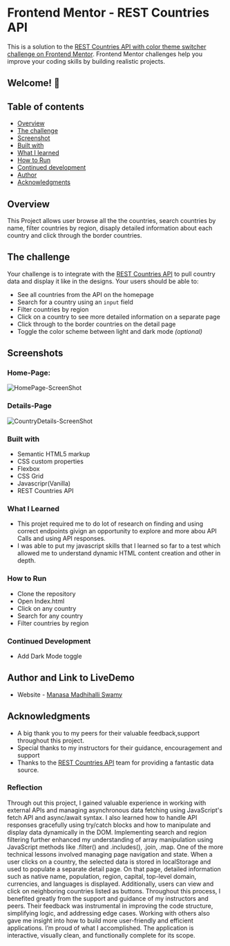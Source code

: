 # Frontend Mentor - REST Countries API
This is a solution to the [REST Countries API with color theme switcher challenge on Frontend Mentor](https://www.frontendmentor.io/challenges/rest-countries-api-with-color-theme-switcher-5cacc469fec04111f7b848ca). Frontend Mentor challenges help you improve your coding skills by building realistic projects.

## Welcome! 👋
## Table of contents

  - [Overview](#overview)
  - [The challenge](#the-challenge)
  - [Screenshot](#screenshot)
  - [Built with](#built-with)
  - [What I learned](#what-i-learned)
  - [How to Run](#How-to-run)
  - [Continued development](#continued-development)
  - [Author](#author)
  - [Acknowledgments](#acknowledgments)

## Overview
 This Project allows user browse all the the countries, search countries by name, filter countries by region, disaply detailed information about each country and click through the border countries.

## The challenge

Your challenge is to integrate with the [REST Countries API](https://restcountries.com) to pull country data and display it like in the designs.
Your users should be able to:
- See all countries from the API on the homepage
- Search for a country using an `input` field
- Filter countries by region
- Click on a country to see more detailed information on a separate page
- Click through to the border countries on the detail page
- Toggle the color scheme between light and dark mode *(optional)*

## Screenshots
### Home-Page:
![HomePage-ScreenShot](screenshots/REST-Countries.png)
### Details-Page
![CountryDetails-ScreenShot](screenshots/Country-Details.pngCountry-Details.png)

### Built with

- Semantic HTML5 markup
- CSS custom properties
- Flexbox
- CSS Grid
- Javascripr(Vanilla)
- REST Countries API

###  What I Learned
- This projet required me to do lot of research on finding and using correct endpoints givign an opportunity to explore and more abou API Calls and using API responses.
- I was able to put my javascript skills that I learned so far to a test which allowed me to understand dynamic HTML content creation and other  in depth. 

### How to Run
- Clone the repository
- Open Index.html
- Click on any country 
- Search for any country
- Filter countries by region

### Continued Development
- Add Dark Mode toggle

## Author and Link to LiveDemo
- Website - [Manasa Madhihalli Swamy](https://rest-countries-api-j9r3.vercel.app/)

## Acknowledgments
- A big thank you to my peers for their valuable feedback,support throughout this project.
- Special thanks to my instructors for their guidance, encouragement and support
- Thanks to the [REST Countries API](https://restcountries.com) team for providing a fantastic data source.

### Reflection
Through out this project, I gained valuable experience in working with external APIs and managing asynchronous data fetching using JavaScript's fetch API and async/await syntax. I also learned how to handle API responses gracefully using try/catch blocks and how to manipulate and display data dynamically in the DOM. Implementing search and region filtering further enhanced my understanding of array manipulation using JavaScript methods like .filter() and .includes(), .join, .map. 
One of the more technical lessons involved managing page navigation and state. When a user clicks on a country, the selected data is stored in localStorage and used to populate a separate detail page. On that page, detailed information such as native name, population, region, capital, top-level domain, currencies, and languages is displayed. Additionally, users can view and click on neighboring countries listed as buttons.
Throughout this process, I benefited greatly from the support and guidance of my instructors and peers. Their feedback was instrumental in improving the code structure, simplifying logic, and addressing edge cases. Working with others also gave me insight into how to build more user-friendly and efficient applications.
I’m proud of what I accomplished. The application is interactive, visually clean, and functionally complete for its scope.